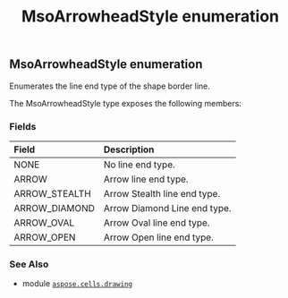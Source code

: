 ﻿---
title: MsoArrowheadStyle enumeration
second_title: Aspose.Cells for Python via .NET API References
description: 
type: docs
weight: 970
url: /aspose.cells.drawing/msoarrowheadstyle/
is_root: false
---

## MsoArrowheadStyle enumeration

Enumerates the line end type of the shape border line.



The MsoArrowheadStyle type exposes the following members:

### Fields
| Field | Description |
| :- | :- |
| NONE | No line end type. |
| ARROW | Arrow line end type. |
| ARROW_STEALTH | Arrow Stealth line end type. |
| ARROW_DIAMOND | Arrow Diamond Line end type. |
| ARROW_OVAL | Arrow Oval line end type. |
| ARROW_OPEN | Arrow Open line end type. |



### See Also
* module [`aspose.cells.drawing`](..)
